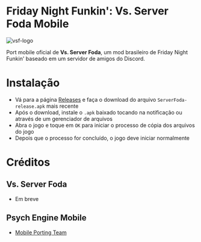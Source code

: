 # Friday Night Funkin': Vs. Server Foda Mobile
![vsf-logo](https://github.com/mingokrb/VsServerFoda-0.7.3-Mobile/assets/82242100/e865fc71-2a84-4d40-aae5-0983a14a5859)

Port mobile oficial de **Vs. Server Foda**, um mod brasileiro de Friday Night Funkin' baseado em um servidor de amigos do Discord.

# Instalação
* Vá para a página [Releases](https://github.com/mingokrb/FNF-VsServerFoda-Mobile/releases) e faça o download do arquivo `ServerFoda-release.apk` mais recente
* Após o download, instale o `.apk` baixado tocando na notificação ou através de um gerenciador de arquivos
* Abra o jogo e toque em `OK` para iniciar o processo de cópia dos arquivos do jogo
* Depois que o processo for concluído, o jogo deve iniciar normalmente

# Créditos
## Vs. Server Foda
* Em breve
## Psych Engine Mobile
* [Mobile Porting Team](https://github.com/MobilePorting)
